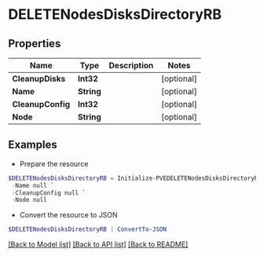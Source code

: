 # DELETENodesDisksDirectoryRB
## Properties

Name | Type | Description | Notes
------------ | ------------- | ------------- | -------------
**CleanupDisks** | **Int32** |  | [optional] 
**Name** | **String** |  | [optional] 
**CleanupConfig** | **Int32** |  | [optional] 
**Node** | **String** |  | [optional] 

## Examples

- Prepare the resource
```powershell
$DELETENodesDisksDirectoryRB = Initialize-PVEDELETENodesDisksDirectoryRB  -CleanupDisks null `
 -Name null `
 -CleanupConfig null `
 -Node null
```

- Convert the resource to JSON
```powershell
$DELETENodesDisksDirectoryRB | ConvertTo-JSON
```

[[Back to Model list]](../README.md#documentation-for-models) [[Back to API list]](../README.md#documentation-for-api-endpoints) [[Back to README]](../README.md)

